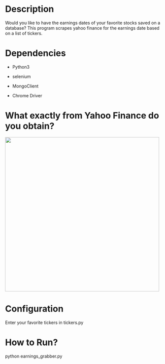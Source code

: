 # Description

Would you like to have the earnings dates of your favorite stocks saved
on a database? This program scrapes yahoo finance for the earnings date
based on a list of tickers.

# Dependencies

* Python3
* selenium
* MongoClient

* Chrome Driver

# What exactly from Yahoo Finance do you obtain?

<img src="https://i.imgur.com/dOpAUr1.jpg =250x250" width="500">

# Configuration

Enter your favorite tickers in tickers.py


# How to Run?

python earnings_grabber.py
